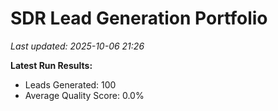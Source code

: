 # SDR Lead Generation Portfolio

_Last updated: 2025-10-06 21:26_

**Latest Run Results:**
- Leads Generated: 100
- Average Quality Score: 0.0%
